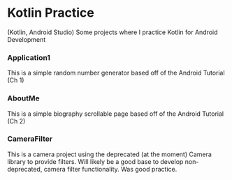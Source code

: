 # Kotlin Practice
 (Kotlin, Android Studio) Some projects where I practice Kotlin for Android Development

### Application1
This is a simple random number generator based off of the Android Tutorial (Ch 1)

### AboutMe
This is a simple biography scrollable page based off of the Android Tutorial (Ch 2)

### CameraFilter
This is a camera project using the deprecated (at the moment) Camera library to provide filters.
Will likely be a good base to develop non-deprecated, camera filter functionality. Was good practice.
